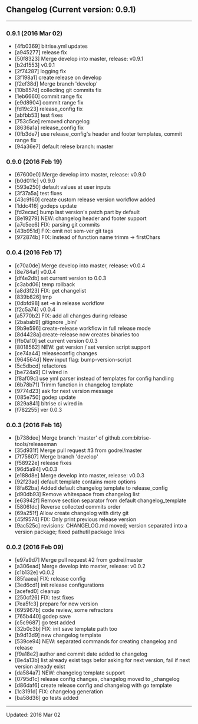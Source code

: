 ## Changelog (Current version: 0.9.1)

-----------------

### 0.9.1 (2016 Mar 02)

* [4fb0369] bitrise.yml updates
* [a945277] release fix
* [50f8323] Merge develop into master, release: v0.9.1
* [b2d1553] v0.9.1
* [2f74287] logging fix
* [3f198a1] create release on develop
* [f2ef38d] Merge branch 'develop'
* [10b857d] collecting git commits fix
* [1eb6660] commit range fix
* [e9d8904] commit range fix
* [fd19c23] release_config fix
* [abfbb53] test fixes
* [753c5ce] removed changelog
* [8636a1a] release_config fix
* [0fb3de7] use release_config's header and footer templates, commit range fix
* [94a36e7] default relese branch: master

### 0.9.0 (2016 Feb 19)

* [67600e0] Merge develop into master, release: v0.9.0
* [b0d011c] v0.9.0
* [593e250] default values at user inputs
* [3f37a5a] test fixes
* [43c9f60] create custom release version workflow added
* [1ddc416] godeps update
* [fd2ecac] bump last version's patch part by default
* [8e19279] NEW: changelog header and footer support
* [a7c5ee6] FIX: parsing git commits
* [43b951d] FIX: omit not sem-ver git tags
* [972874b] FIX: instead of function name trimm  -> firstChars

### 0.0.4 (2016 Feb 17)

* [c70a0de] Merge develop into master, release: v0.0.4
* [8e784af] v0.0.4
* [df4e2db] set current version to 0.0.3
* [c3abd06] temp rollback
* [a8d3f23] FIX: get changelist
* [839b826] tmp
* [0dbfd98] set -e in release workflow
* [f2c5a74] v0.0.4
* [a5770b2] FIX: add all changes during release
* [2babab9] gitignore _bin/
* [9b9e596] create-release workflow in full release mode
* [8d4428a] create-release now creates binaries too
* [ffb0a10] set current version 0.0.3
* [8018562] NEW: get version / set version script support
* [ce74a44] releaseconfig changes
* [964564d] New input flag: bump-version-script
* [5c5dbcd] refactores
* [be724a9] CI wired in
* [f8af09c] use yml parser instead of templates for config handling
* [6b78b71] Trimm function in changelog template
* [9774d23] ask for next version message
* [085e750] godep update
* [829a841] bitrise ci wired in
* [f782255] ver 0.0.3

### 0.0.3 (2016 Feb 16)

* [b738dee] Merge branch 'master' of github.com:bitrise-tools/releaseman
* [35d931f] Merge pull request #3 from godrei/master
* [7f75607] Merge branch 'develop'
* [f58922e] release fixes
* [96d5a94] v0.0.3
* [e188d8e] Merge develop into master, release: v0.0.3
* [92f23ad] default template contains more options
* [8fa62ba] Added default changelog template to release_config
* [d90db93] Remove whitespace from changelog list
* [e63942f] Remove section separator from default changelog_template
* [5806fdc] Reverse collected commits order
* [69a251f] Allow create changelog with dirty git
* [45f9574] FIX: Only print previous release version
* [9ac525c] revisions: CHANGELOG.md moved; version separated into a version package; fixed pathutil package links

### 0.0.2 (2016 Feb 09)

* [e97a9d7] Merge pull request #2 from godrei/master
* [a306ead] Merge develop into master, release: v0.0.2
* [c1b132e] v0.0.2
* [85faaea] FIX: release config
* [3ed6cd1] init release configurations
* [acefed0] cleanup
* [250cf26] FIX: test fixes
* [7ea5fc3] prepare for new version
* [695967b] code review, some refractors
* [765b440] godep save
* [c5c9687] go test added
* [32b0c3b] FIX: init save template path too
* [b9d13d9] new changelog template
* [539ce94] NEW: separated commands for creating changelog and release
* [f9a18e2] author and commit date added to changelog
* [8e4a13b] list already exist tags befor asking for next version, fail if next version already exist
* [da584a7] NEW: changelog template support
* [0795d1c] release config changes, changelog moved to _changelog
* [d86daf6] create release config and changelog with go template
* [1c3191d] FIX: changelog generation
* [ba58d36] go tests added

-----------------

Updated: 2016 Mar 02
